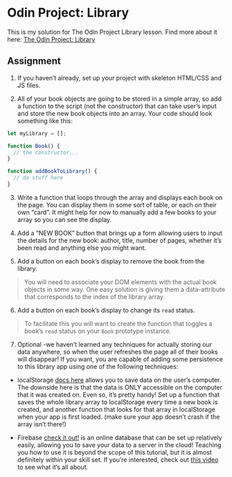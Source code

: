 # Odin Project: Library
This is my solution for The Odin Project Library lesson. Find more about it here: [The Odin Project: Library](https://www.theodinproject.com/lessons/library)

## Assignment

1. If you haven’t already, set up your project with skeleton HTML/CSS and JS files.

2. All of your book objects are going to be stored in a simple array, so add a function to the script (not the constructor) that can take user’s input and store the new book objects into an array. Your code should look something like this:

```js
let myLibrary = [];

function Book() {
  // the constructor...
}

function addBookToLibrary() {
  // do stuff here
}
```

3. Write a function that loops through the array and displays each book on the page. You can display them in some sort of table, or each on their own “card”. It might help for now to manually add a few books to your array so you can see the display.

4. Add a “NEW BOOK” button that brings up a form allowing users to input the details for the new book: author, title, number of pages, whether it’s been read and anything else you might want.

5. Add a button on each book’s display to remove the book from the library.

> You will need to associate your DOM elements with the actual book objects in some way. One easy solution is giving them a data-attribute that corresponds to the index of the library array.

6. Add a button on each book’s display to change its `read` status.

> To facilitate this you will want to create the function that toggles a book’s `read` status on your `Book` prototype instance.

7. Optional -we haven’t learned any techniques for actually storing our data anywhere, so when the user refreshes the page all of their books will disappear! If you want, you are capable of adding some persistence to this library app using one of the following techniques:

- localStorage [docs here](https://developer.mozilla.org/en-US/docs/Web/API/Web_Storage_API/Using_the_Web_Storage_API) allows you to save data on the user’s computer. The downside here is that the data is ONLY accessible on the computer that it was created on. Even so, it’s pretty handy! Set up a function that saves the whole library array to localStorage every time a new book is created, and another function that looks for that array in localStorage when your app is first loaded. (make sure your app doesn’t crash if the array isn’t there!)

- Firebase [check it out!](https://firebase.google.com/docs/?authuser=0) is an online database that can be set up relatively easily, allowing you to save your data to a server in the cloud! Teaching you how to use it is beyond the scope of this tutorial, but it is almost definitely within your skill set. If you’re interested, check out [this video](https://www.youtube.com/watch?v=noB98K6A0TY) to see what it’s all about.